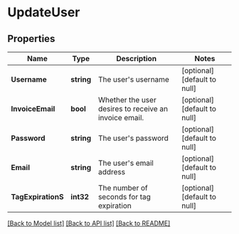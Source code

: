 # UpdateUser

## Properties
Name | Type | Description | Notes
------------ | ------------- | ------------- | -------------
**Username** | **string** | The user&#x27;s username | [optional] [default to null]
**InvoiceEmail** | **bool** | Whether the user desires to receive an invoice email. | [optional] [default to null]
**Password** | **string** | The user&#x27;s password | [optional] [default to null]
**Email** | **string** | The user&#x27;s email address | [optional] [default to null]
**TagExpirationS** | **int32** | The number of seconds for tag expiration | [optional] [default to null]

[[Back to Model list]](../README.md#documentation-for-models) [[Back to API list]](../README.md#documentation-for-api-endpoints) [[Back to README]](../README.md)

